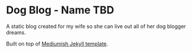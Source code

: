 # Dog Blog - Name TBD

A static blog created for my wife so she can live out all of her dog blogger dreams. 

Built on top of [Mediumish Jekyll template](https://bootstrapstarter.com/template-mediumish-bootstrap-jekyll/).